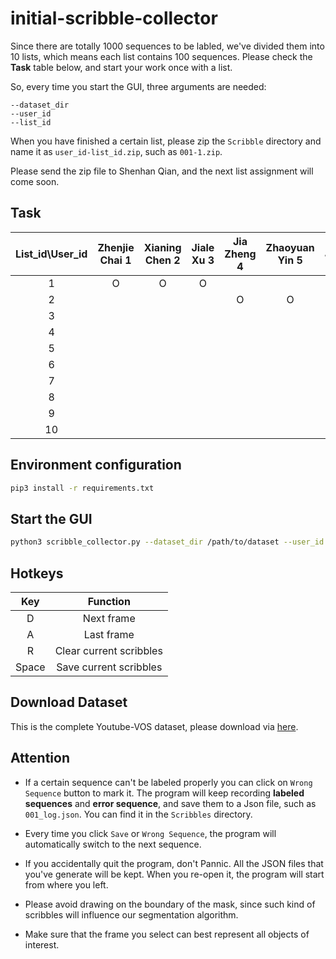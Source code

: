 # initial-scribble-collector

Since there are totally 1000 sequences to be labled, we've divided them into 10 lists, which means each list contains 100 sequences. Please check the **Task** table below, and start your work once with a list.

So, every time you start the GUI, three arguments are needed:
```
--dataset_dir
--user_id
--list_id
```

When you have finished a certain list, please zip the `Scribble` directory and name it as `user_id-list_id.zip`, such as `001-1.zip`.

Please send the zip file to Shenhan Qian, and the next list assignment will come soon.




## Task
List_id\User_id|Zhenjie Chai 1|Xianing Chen 2 |Jiale Xu 3|Jia Zheng 4|Zhaoyuan Yin 5|Lei Jin 6|Shenhan Qian 7
:---:|:---:|:---:|:---:|:---:|:---:|:---:|:---:|
1       |O|O|O||||
2       ||||O|O|O|
3       |||||||#
4       |||||||O
5       |||||||
6       |||||||
7       |||||||
8       |||||||
9       |||||||
10      |||||||


## Environment configuration
```bash
pip3 install -r requirements.txt
```

## Start the GUI
```bash
python3 scribble_collector.py --dataset_dir /path/to/dataset --user_id your_id  --list_id your_task_list_id 
```

## Hotkeys
Key | Function
:---:   | :---:
D       | Next frame
A       | Last frame
R       | Clear current scribbles  
Space       | Save current scribbles 

## Download Dataset 
This is the complete Youtube-VOS dataset, please download 
via [here](http://10.19.124.26:8000/d/f274b8e2c98649b2b575/).

## Attention
* If a certain sequence can't be labeled properly you can click on `Wrong Sequence` 
button to mark it. The program will keep recording **labeled sequences** and 
**error sequence**, and save them to a Json file, such as `001_log.json`. You can 
find it in the `Scribbles` directory.
 
* Every time you click `Save` or `Wrong Sequence`, the program will automatically
switch to the next sequence.

* If you accidentally quit the program, don't Pannic. All the JSON files that
 you've generate will be kept. When you re-open it, the program will start 
 from where you left.
  
* Please avoid drawing on the boundary of the mask, since such kind of scribbles 
will influence our segmentation algorithm. 

* Make sure that the frame you select can best represent all objects of interest. 
  


